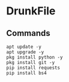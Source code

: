 # DrunkFile
## Commands 
``` shell script
apt update -y
apt upgrade -y
pkg install python -y
pkg install git -y
pip install requests
pip install bs4

